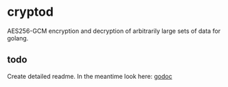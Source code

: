 # cryptod
AES256-GCM encryption and decryption of arbitrarily large sets of data for golang.

## todo
Create detailed readme.  In the meantime look here: [godoc](https://godoc.org/github.com/wiggin77/cryptod)
